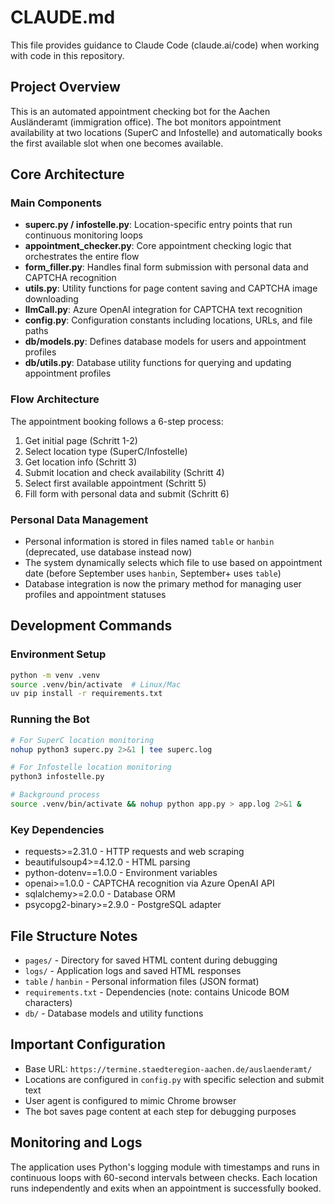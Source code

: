 # CLAUDE.md

This file provides guidance to Claude Code (claude.ai/code) when working with code in this repository.

## Project Overview

This is an automated appointment checking bot for the Aachen Ausländeramt (immigration office). The bot monitors appointment availability at two locations (SuperC and Infostelle) and automatically books the first available slot when one becomes available.

## Core Architecture

### Main Components

- **superc.py / infostelle.py**: Location-specific entry points that run continuous monitoring loops
- **appointment_checker.py**: Core appointment checking logic that orchestrates the entire flow
- **form_filler.py**: Handles final form submission with personal data and CAPTCHA recognition
- **utils.py**: Utility functions for page content saving and CAPTCHA image downloading
- **llmCall.py**: Azure OpenAI integration for CAPTCHA text recognition
- **config.py**: Configuration constants including locations, URLs, and file paths
- **db/models.py**: Defines database models for users and appointment profiles
- **db/utils.py**: Database utility functions for querying and updating appointment profiles

### Flow Architecture

The appointment booking follows a 6-step process:
1. Get initial page (Schritt 1-2)
2. Select location type (SuperC/Infostelle)
3. Get location info (Schritt 3)
4. Submit location and check availability (Schritt 4)
5. Select first available appointment (Schritt 5)
6. Fill form with personal data and submit (Schritt 6)

### Personal Data Management

- Personal information is stored in files named `table` or `hanbin` (deprecated, use database instead now)
- The system dynamically selects which file to use based on appointment date (before September uses `hanbin`, September+ uses `table`)
- Database integration is now the primary method for managing user profiles and appointment statuses

## Development Commands

### Environment Setup
```bash
python -m venv .venv
source .venv/bin/activate  # Linux/Mac
uv pip install -r requirements.txt
```

### Running the Bot
```bash
# For SuperC location monitoring
nohup python3 superc.py 2>&1 | tee superc.log

# For Infostelle location monitoring  
python3 infostelle.py

# Background process
source .venv/bin/activate && nohup python app.py > app.log 2>&1 &
```

### Key Dependencies
- requests>=2.31.0 - HTTP requests and web scraping
- beautifulsoup4>=4.12.0 - HTML parsing
- python-dotenv==1.0.0 - Environment variables
- openai>=1.0.0 - CAPTCHA recognition via Azure OpenAI API
- sqlalchemy>=2.0.0 - Database ORM
- psycopg2-binary>=2.9.0 - PostgreSQL adapter

## File Structure Notes

- `pages/` - Directory for saved HTML content during debugging
- `logs/` - Application logs and saved HTML responses
- `table` / `hanbin` - Personal information files (JSON format)
- `requirements.txt` - Dependencies (note: contains Unicode BOM characters)
- `db/` - Database models and utility functions

## Important Configuration

- Base URL: `https://termine.staedteregion-aachen.de/auslaenderamt/`
- Locations are configured in `config.py` with specific selection and submit text
- User agent is configured to mimic Chrome browser
- The bot saves page content at each step for debugging purposes

## Monitoring and Logs

The application uses Python's logging module with timestamps and runs in continuous loops with 60-second intervals between checks. Each location runs independently and exits when an appointment is successfully booked.